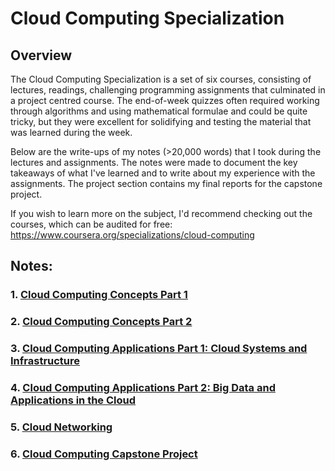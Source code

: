 # Cloud Computing Specialization

## Overview

The Cloud Computing Specialization is a set of six courses, consisting of lectures, readings, challenging programming assignments that culminated in a project centred course. The end-of-week quizzes often required working through algorithms and using mathematical formulae and could be quite tricky, but they were excellent for solidifying and testing the material that was learned during the week.

Below are the write-ups of my notes (>20,000 words) that I took during the lectures and assignments. The notes were made to document the key takeaways of what I've learned and to write about my experience with the assignments. The project section contains my final reports for the capstone project.

If you wish to learn more on the subject, I'd recommend checking out the courses, which can be audited for free: https://www.coursera.org/specializations/cloud-computing

## Notes:

### 1. [Cloud Computing Concepts Part 1](Concepts-1.md)

### 2. [Cloud Computing Concepts Part 2](Concepts-1.md)

### 3. [Cloud Computing Applications Part 1: Cloud Systems and Infrastructure](Applications-1.md)

### 4. [Cloud Computing Applications Part 2: Big Data and Applications in the Cloud](Applications-2.md)

### 5. [Cloud Networking](Cloud-Networking.md)

### 6. [Cloud Computing Capstone Project](Project.md)
